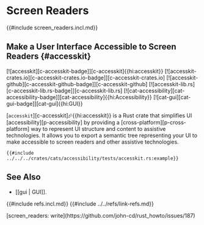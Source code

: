 # Screen Readers

{{#include screen_readers.incl.md}}

## Make a User Interface Accessible to Screen Readers {#accesskit}

[![accesskit][c-accesskit-badge]][c-accesskit]{{hi:accesskit}}
[![accesskit-crates.io][c-accesskit-crates.io-badge]][c-accesskit-crates.io]
[![accesskit-github][c-accesskit-github-badge]][c-accesskit-github]
[![accesskit-lib.rs][c-accesskit-lib.rs-badge]][c-accesskit-lib.rs]
[![cat-accessibility][cat-accessibility-badge]][cat-accessibility]{{hi:Accessibility}}
[![cat-gui][cat-gui-badge]][cat-gui]{{hi:GUI}}

[`accesskit`][c-accesskit]⮳{{hi:accesskit}} is a Rust crate that simplifies UI [accessibility][p-accessibility] by providing a [cross-platform][p-cross-platform] way to represent UI structure and content to assistive technologies. It allows you to export a semantic tree representing your UI to make accessible to screen readers and other assistive technologies.

```rust,editable
{{#include ../../../crates/cats/accessibility/tests/accesskit.rs:example}}
```

## See Also

- [[gui | GUI]].

{{#include refs.incl.md}}
{{#include ../../refs/link-refs.md}}

<div class="hidden">
[screen_readers: write](https://github.com/john-cd/rust_howto/issues/187)
</div>
